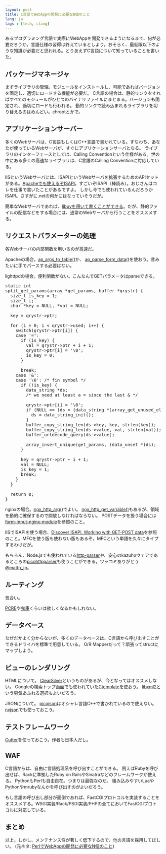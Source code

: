 ```yaml
---
layout: post
title: C言語でWebAppの開発に必要なN個のこと
lang: ja
tags : [tech, clang]
---
```


あるプログラミング言語で実際にWebAppを開発できるようになるまで、何が必要だろうか。言語仕様の習得は終えているとしよう。おそらく、最低限以下のような知識が必要だと思われる。とりあえずC言語について知っていることを書いた。

## パッケージマネージャ

まずライブラリの管理。モジュールをインストールし、可能であればバージョンを固定し、適切にロードする機能が必要だ。
C言語の場合は、静的リンクをすればすべてのモジュールがひとつのバイナリファイルにまとまる。バージョンも固定され、適切にロードも行われる。
動的リンクで読み込まれるライブラリを切り替えるのはめんどい。chrootとかで。

## アプリケーションサーバー

多くのWebサーバは、C言語もしくはC++言語で書かれている。すなわち、あなたが使っているWebサーバが、すぐにアプリケーションサーバとなる。
ライブラリのインターフェースとしては、Calling Conventionという仕様がある。世の中にある多くの高速なライブラリは、C言語のCalling Conventionに対応している。

IISというWebサーバには、ISAPIというWebサーバを拡張するためのAPIセットがある。[Apacheでも使えるぞISAPI](http://httpd.apache.org/docs/2.2/mod/mod_isapi.html)。すごいぞISAPI（棒読み）。おじさんはコレを仕事で書いたことがあるですよ。
しかし今でも使われているんだろうかISAPI。さすがに.netの何かにはなっていそうだが。

簡単なWebサーバであれば、[libuvを用いて書くことができる](https://gist.github.com/utaal/1195428)。だが、静的ファイルの配信などをする場合には、通常のWebサーバから行うことをオススメする。

## リクエストパラメーターの処理

各Webサーバの内部関数を用いるのが高速だ。

Apacheの場合。[ap_args_to_table()](http://ci.apache.org/projects/httpd/trunk/doxygen/group__APACHE__CORE__SCRIPT.html#gaed25877b529623a4d8f99f819ba1b7bd)か、
[ap_parse_form_data()](http://ci.apache.org/projects/httpd/trunk/doxygen/group__APACHE__CORE__DAEMON.html#ga9d426b6382b49754d4f87c55f65af202)を使おう。昔みたいに手でパースする必要はない。

lighttpdの場合。便利関数がない。こんなんでGETパラメータはparseできる。

<pre class="prettyprint linenums lang-c">
static int
split_get_params(array *get_params, buffer *qrystr) {
  size_t is_key = 1;
  size_t i;
  char *key = NULL, *val = NULL;

  key = qrystr->ptr;

  for (i = 0; i < qrystr->used; i++) {
    switch(qrystr->ptr[i]) {
    case '=':
      if (is_key) {
        val = qrystr->ptr + i + 1;
        qrystr->ptr[i] = '\0';
        is_key = 0;
      }

      break;
    case '&':
    case '\0': /* fin symbol */
      if (!is_key) {
        data_string *ds;
        /* we need at least a = since the last & */

        qrystr->ptr[i] = '\0';
        if (NULL == (ds = (data_string *)array_get_unused_element(get_params, TYPE_STRING))) {
          ds = data_string_init();
        }
        buffer_copy_string_len(ds->key, key, strlen(key));
        buffer_copy_string_len(ds->value, val, strlen(val));
        buffer_urldecode_query(ds->value);

        array_insert_unique(get_params, (data_unset *)ds);
      }

      key = qrystr->ptr + i + 1;
      val = NULL;
      is_key = 1;
      break;
    }
  }

  return 0;
}
</pre>

nginxの場合。[ngx_http_arg()](http://lxr.evanmiller.org/http/ident?i=ngx_http_arg)でよい。
[ngx_http_get_variable()](http://lxr.evanmiller.org/http/ident?i=ngx_http_get_variable)もあるが、領域を動的に確保するので開放しなければならない。
POSTデータを扱う場合には[form-input-nginx-module](https://github.com/calio/form-input-nginx-module)を参照のこと。

IISでISAPIを使う場合、[Discover ISAPI. Working with GET-POST data](http://www.codeproject.com/Articles/2570/Discover-ISAPI-Working-with-GET-POST-data)を参照のこと。MFCを使う版も使わない版もあるぞ。MFCという単語を久々にタイプするわけだが。

もちろん、Node.jsでも使われている[http-parser](https://github.com/joyent/http-parser)や、安心のkazuhoウェアであるところの[picohttpparser](https://github.com/kazuho/picohttpparser)も使うことができる。ツッコミありがとう[@mattn_jp](https://twitter.com/mattn_jp/status/377406804613156864)。

## ルーティング

気合い。

[PCRE](http://www.pcre.org/)や[鬼車](http://www.geocities.jp/kosako3/oniguruma/index_ja.html)くらいは欲しくなるかもしれない。

## データベース

なぜだかよく分からないが、多くのデータベースは、C言語から呼び出すことができるドライバを標準で用意している。
O/R Mapperだって？頑張ってstructにマップしよう。

## ビューのレンダリング

HTMLについて。
[ClearSilver](http://www.clearsilver.net/)というものがあるが、今となってはオススメしない。
Googleの検索トップ画面でも使われていた[Ctemplate](http://google-ctemplate.googlecode.com/svn/trunk/doc/guide.html)を使おう。
[libxml2](http://www.xmlsoft.org/)という男気あふれる選択もよいだろう。

JSONについて。
[picojson](https://github.com/kazuho/picojson)はオシャレ言語C++で書かれているので使えない。
[nxjson](https://bitbucket.org/yarosla/nxjson/src)でも使っておこう。

## テストフレームワーク

[Cutter](http://cutter.sourceforge.net/)を使っておこう。作者も日本人だし。

## WAF

C言語からは、自由に言語処理系を呼び出すことができる。
例えばRubyを呼び出せば、Rackに準拠したRuby on RailsやSinatraなどのフレームワークが使える。
PythonもPerlも自由自在。つまりは最強なのだ。
組み込みやすいLuaやPythonやmrubyなんかを呼び出すのがよいだろう。

もし言語の呼び出し部分が面倒であれば、FastCGIプロトコルを実装することをオススメする。WSGI実装/Rack/PSGI実装/PHPの全てにおいてFastCGIプロトコルに対応している。

## まとめ

以上。しかし、メンテナンス性が著しく低下するので、他の言語を採用してほしい。
(元ネタ: [PerlでWebAppの開発に必要なN個のこと](http://d.hatena.ne.jp/gfx/20130909/1378741015))
